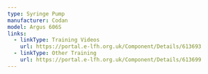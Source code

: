 ```yaml
---
type: Syringe Pump
manufacturer: Codan
model: Argus 606S
links:
  - linkType: Training Videos
    url: https://portal.e-lfh.org.uk/Component/Details/613693
  - linkType: Other Training
    url: https://portal.e-lfh.org.uk/Component/Details/613699
---
```

